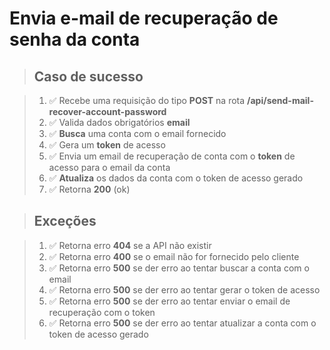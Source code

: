 # Envia e-mail de recuperação de senha da conta

> ## Caso de sucesso

> 1. ✅ Recebe uma requisição do tipo **POST** na rota **/api/send-mail-recover-account-password**
> 2. ✅ Valida dados obrigatórios **email**
> 3. ✅ **Busca** uma conta com o email fornecido
> 4. ✅ Gera um **token** de acesso
> 5. ✅ Envia um email de recuperação de conta com o **token** de acesso para o email da conta
> 6. ✅ **Atualiza** os dados da conta com o token de acesso gerado
> 7. ✅ Retorna **200** (ok)

> ## Exceções

> 1. ✅ Retorna erro **404** se a API não existir
> 2. ✅ Retorna erro **400** se o email não for fornecido pelo cliente
> 3. ✅ Retorna erro **500** se der erro ao tentar buscar a conta com o email
> 4. ✅ Retorna erro **500** se der erro ao tentar gerar o token de acesso 
> 5. ✅ Retorna erro **500** se der erro ao tentar enviar o email de recuperação com o token
> 6. ✅ Retorna erro **500** se der erro ao tentar atualizar a conta com o token de acesso gerado
